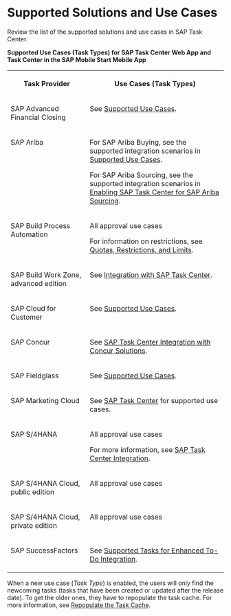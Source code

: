 <!-- loio758209c5763840b3bce63327a02debbb -->

# Supported Solutions and Use Cases

Review the list of the supported solutions and use cases in SAP Task Center.

**Supported Use Cases \(Task Types\) for SAP Task Center Web App and Task Center in the SAP Mobile Start Mobile App**


<table>
<tr>
<th valign="top">

Task Provider

</th>
<th valign="top">

Use Cases \(Task Types\)

</th>
</tr>
<tr>
<td valign="top">

SAP Advanced Financial Closing

</td>
<td valign="top">

See [Supported Use Cases](https://help.sap.com/docs/advanced-financial-closing/administration/supported-use-cases).

</td>
</tr>
<tr>
<td valign="top">

SAP Ariba

</td>
<td valign="top">

For SAP Ariba Buying, see the supported integration scenarios in [Supported Use Cases](https://help.sap.com/docs/ARIBA_PROCUREMENT/27d44834e9164377b324539985725ecd/caae604114744df3b0d2f9bf75dd4618.html).

For SAP Ariba Sourcing, see the supported integration scenarios in [Enabling SAP Task Center for SAP Ariba Sourcing](https://help.sap.com/docs/ARIBA_SOURCING/b6d46a2e6c3043d7bb0cbabba4262560/18bd32b6058d4e47a4f920ed115599e1.html).

</td>
</tr>
<tr>
<td valign="top">

SAP Build Process Automation

</td>
<td valign="top">

All approval use cases

For information on restrictions, see [Quotas, Restrictions, and Limits](https://help.sap.com/docs/PROCESS_AUTOMATION/a331c4ef0a9d48a89c779fd449c022e7/9c5114089f8445eea223a19604f79b5c.html#restrictions-for-sap-task-center-integration).

</td>
</tr>
<tr>
<td valign="top">

SAP Build Work Zone, advanced edition

</td>
<td valign="top">

See [Integration with SAP Task Center](https://help.sap.com/docs/build-work-zone-advanced-edition/sap-build-work-zone-advanced-edition/integration-with-sap-task-center).

</td>
</tr>
<tr>
<td valign="top">

SAP Cloud for Customer

</td>
<td valign="top">

See [Supported Use Cases](https://help.sap.com/docs/SAP_CLOUD_FOR_CUSTOMER/a13a0773bce549bca5ff9358d8d21030/33cf5a6f32bc4b04bfc9eeac32336e31.html).

</td>
</tr>
<tr>
<td valign="top">

SAP Concur

</td>
<td valign="top">

See [SAP Task Center Integration with Concur Solutions](https://www.concurtraining.com/customers/tech_pubs/Integration/Shr_SG_Task_Center_Integration.pdf).

</td>
</tr>
<tr>
<td valign="top">

SAP Fieldglass

</td>
<td valign="top">

See [Supported Use Cases](https://help.sap.com/docs/SAP_FIELDGLASS_INTEGRATION/73c0a1be6aaa46ef9b66b1c3f28a77f4/3c8f268a82ff46f2a8b2ddde9071407c.html?locale=en-US).

</td>
</tr>
<tr>
<td valign="top">

SAP Marketing Cloud

</td>
<td valign="top">

See [SAP Task Center](https://help.sap.com/docs/SAP_MARKETING_CLOUD/0f9408e4921e4ba3bb4a7a1f75f837a7/b40035cc27a74eb7abe9018a9123db3e.html) for supported use cases.

</td>
</tr>
<tr>
<td valign="top">

SAP S/4HANA

</td>
<td valign="top">

All approval use cases

For more information, see [SAP Task Center Integration](https://help.sap.com/docs/SAP_S4HANA_ON-PREMISE/0f18dddf28764f5b807ecd80549044cc/1da230b82a984cda85d0041e13060a87.html).

</td>
</tr>
<tr>
<td valign="top">

SAP S/4HANA Cloud, public edition

</td>
<td valign="top">

All approval use cases

</td>
</tr>
<tr>
<td valign="top">

SAP S/4HANA Cloud, private edition

</td>
<td valign="top">

All approval use cases

</td>
</tr>
<tr>
<td valign="top">

SAP SuccessFactors

</td>
<td valign="top">

See [Supported Tasks for Enhanced To-Do Integration](https://help.sap.com/viewer/568480cc877d4337992a2cd9792fbfed/latest/en-US/cbb89cf9d70e4dafb005338f5ab93c3c.html).

</td>
</tr>
</table>

When a new use case \(*Task Type*\) is enabled, the users will only find the newcoming tasks \(tasks that have been created or updated after the release date\). To get the older ones, they have to repopulate the task cache. For more information, see [Repopulate the Task Cache](../40-administration/repopulate-the-task-cache-e93aa71.md).

